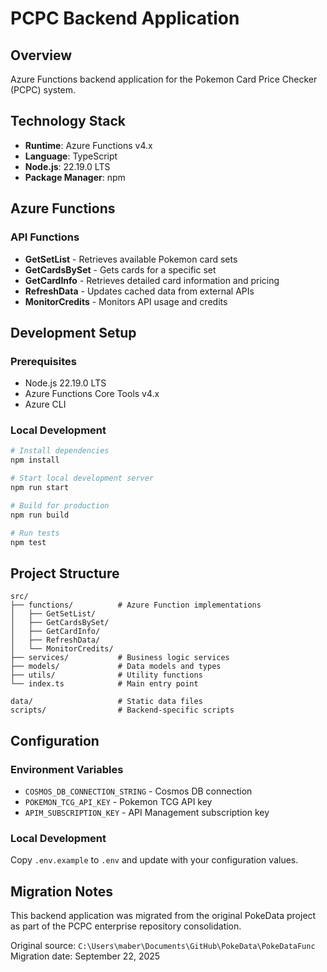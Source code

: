 # PCPC Backend Application

## Overview

Azure Functions backend application for the Pokemon Card Price Checker (PCPC) system.

## Technology Stack

- **Runtime**: Azure Functions v4.x
- **Language**: TypeScript
- **Node.js**: 22.19.0 LTS
- **Package Manager**: npm

## Azure Functions

### API Functions

- **GetSetList** - Retrieves available Pokemon card sets
- **GetCardsBySet** - Gets cards for a specific set
- **GetCardInfo** - Retrieves detailed card information and pricing
- **RefreshData** - Updates cached data from external APIs
- **MonitorCredits** - Monitors API usage and credits

## Development Setup

### Prerequisites

- Node.js 22.19.0 LTS
- Azure Functions Core Tools v4.x
- Azure CLI

### Local Development

```bash
# Install dependencies
npm install

# Start local development server
npm run start

# Build for production
npm run build

# Run tests
npm test
```

## Project Structure

```
src/
├── functions/          # Azure Function implementations
│   ├── GetSetList/
│   ├── GetCardsBySet/
│   ├── GetCardInfo/
│   ├── RefreshData/
│   └── MonitorCredits/
├── services/           # Business logic services
├── models/             # Data models and types
├── utils/              # Utility functions
└── index.ts            # Main entry point

data/                   # Static data files
scripts/                # Backend-specific scripts
```

## Configuration

### Environment Variables

- `COSMOS_DB_CONNECTION_STRING` - Cosmos DB connection
- `POKEMON_TCG_API_KEY` - Pokemon TCG API key
- `APIM_SUBSCRIPTION_KEY` - API Management subscription key

### Local Development

Copy `.env.example` to `.env` and update with your configuration values.

## Migration Notes

This backend application was migrated from the original PokeData project as part of the PCPC enterprise repository consolidation.

Original source: `C:\Users\maber\Documents\GitHub\PokeData\PokeDataFunc`
Migration date: September 22, 2025
